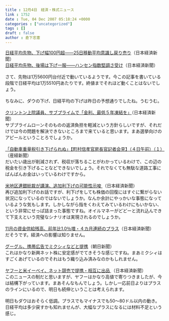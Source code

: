 ```yaml
---
title : 12月4日　経済・株式ニュース
link : 1752
date : Tue, 04 Dec 2007 05:18:24 +0000
categories : ["uncategorized"]
tags : []
draft : false
author : 倉下忠憲
---
```


<A HREF="http://www.nikkei.co.jp/news/market/20071204m1AS3L0401N041207.html" TARGET="_blank">日経平均先物、下げ幅100円超――25日移動平均意識し戻り売り</A>（日本経済新聞）<BR><A HREF="http://www.nikkei.co.jp/news/market/20071204m1AS3L0403B041207.html" TARGET="_blank">日経平均先物、後場は下げ一服――ハンセン指数堅調さ受け</A>（日本経済新聞）<BR><BR>さて、先物は1万5600円台付近で動いているようです。今この記事を書いている段階で日経平均は1万5510円あたりです。終値までそれほど動くことはないでしょう。<BR><BR>ちなみに、ダウの下げ、日経平均の下げは昨日の予想通りでしたね。うむうむ。<BR><BR><A HREF="http://www.nikkei.co.jp/news/kaigai/20071204AT2M0400R04122007.html" TARGET="_blank">クリントン上院議員、サブプライムで「金利、最低５年凍結を」</A>（日本経済新聞）<BR>サブプライムローンそのものの返済負担を軽減という方針らしいですが、それだけでは今の問題を解決できないところまで来ていると思います。まあ選挙向けのアピールということろでしょうか。<BR><BR><A HREF="http://sankei.jp.msn.com/politics/situation/071204/stt0712041242002-n1.htm" TARGET="_blank">「自動車重量税引き下げられぬ」【町村信孝官房長官記者会見】（４日午前）（１）</A>（産経新聞）<BR>だいたい歳出が削減されず、税収が落ちることがわかっているわけで、この辺の税金を引き下げることなどできないでしょう。それでなくても無駄な道路工事にばんばんお金はいっているわけですから。<BR><BR><A HREF="http://www.nikkei.co.jp/news/main/20071204AT2M0400E04122007.html" TARGET="_blank">米地区連銀総裁が講演、追加利下げの可能性示唆 </A>（日本経済新聞）<BR>再び追加利下げのお話ですが、利下げをしても株価の回復にはすぐに繋がらない状況になっているのではないでしょうか。なんか余計にやっかいな事態になっているような気もします。しかしながら指をくわえてみているわけにもいかない、という非常にせっぱ詰まった事態ですね。オイルマネーがどどーと流れ込んできて下支えという完璧なシナリオは実現されるのでしょうか。<BR><BR><A HREF="http://www.nikkei.co.jp/news/keizai/20071204AT3L0401B04122007.html" TARGET="_blank">11月の資金供給残高、前年比1.0％増・４カ月連続のプラス</A>（日本経済新聞）<BR>だそうです。経済への影響は知りません。<BR><BR><A HREF="http://www.asahi.com/business/update/1203/TKY200712030352.html" TARGET="_blank">グーグル、携帯広告でミクシィなどと提携</A>（朝日新聞）<BR>これはかなり新興ネット株に安定感がでてきそうな感じですね。まあミクシィはすごくあげているのでそれはもう織り込み済みなのかもしれません。<BR><BR><A HREF="http://www.nikkei.co.jp/news/main/20071204AT1D030BN03122007.html" TARGET="_blank">ヤフーと米イーベイ、ネット競売で提携・相互に出品 </A>（日本経済新聞）<BR>このニュースの制だと思いますが、ヤフーはかなり高値で寄りつきましたが、今は結構下がっています。まあそんなもんでしょう。しかし一応前日よりはプラスのラインにいるので、明日も続伸ということは考えられます。<BR><BR>明日もダウはおそらく低調。プラスでもマイナスでも50～80ドル以内の動き。日経平均は多少戻すかも知れませんが、大幅なプラスになるには材料不足という感じ。<br><br>
